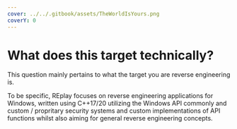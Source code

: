 ```yaml
---
cover: ../../.gitbook/assets/TheWorldIsYours.png
coverY: 0
---
```


# What does this target technically?

This question mainly pertains to what the target you are reverse engineering is.

To be specific, REplay focuses on reverse engineering applications for Windows, written using C++17/20 utilizing the Windows API commonly and custom / propritary security systems and custom implementations of API functions whilst also aiming for general reverse engineering concepts.

